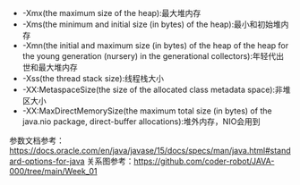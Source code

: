 - -Xmx(the maximum size of the heap):最大堆内存
- -Xms(the minimum and initial size (in bytes) of the heap):最小和初始堆内存
- -Xmn(the initial and maximum size (in bytes) of the heap of the heap for the young generation (nursery) in the generational collectors):年轻代出世和最大堆内存
- -Xss(the thread stack size):线程栈大小
- -XX:MetaspaceSize(the size of the allocated class metadata space):非堆区大小
- -XX:MaxDirectMemorySize(the maximum total size (in bytes) of the java.nio package, direct-buffer allocations):堆外内存，NIO会用到

参数文档参考：https://docs.oracle.com/en/java/javase/15/docs/specs/man/java.html#standard-options-for-java
关系图参考：https://github.com/coder-robot/JAVA-000/tree/main/Week_01